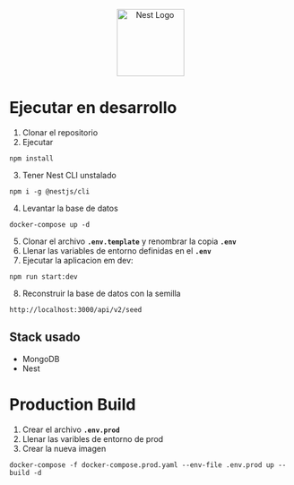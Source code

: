 <p align="center">
  <a href="http://nestjs.com/" target="blank"><img src="https://nestjs.com/img/logo-small.svg" width="120" alt="Nest Logo" /></a>
</p>


# Ejecutar en desarrollo

1. Clonar el repositorio
2. Ejecutar 
```
npm install
```
3. Tener Nest CLI unstalado
```
npm i -g @nestjs/cli
```
4. Levantar la base de datos
```
docker-compose up -d
```
5. Clonar el archivo __```.env.template```__ y renombrar la copia __```.env```__
6. Llenar las variables de entorno definidas en el __```.env```__
7. Ejecutar la aplicacion em dev:
```
npm run start:dev
```
8. Reconstruir la base de datos con la semilla 
```
http://localhost:3000/api/v2/seed
```

## Stack usado
* MongoDB
* Nest

# Production Build
1. Crear el archivo __```.env.prod```__
2. Llenar las varibles de entorno de prod
3. Crear la nueva imagen
```
docker-compose -f docker-compose.prod.yaml --env-file .env.prod up --build -d 
```